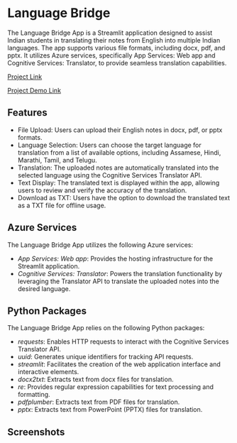 # Language Bridge

The Language Bridge App is a Streamlit application designed to assist Indian students in translating their notes from English into multiple Indian languages. The app supports various file formats, including docx, pdf, and pptx. It utilizes Azure services, specifically App Services: Web app and Cognitive Services: Translator, to provide seamless translation capabilities.

[Project Link](https://lang-bridge.azurewebsites.net)

[Project Demo Link]()

## Features

- File Upload: Users can upload their English notes in docx, pdf, or pptx formats.
- Language Selection: Users can choose the target language for translation from a list of available options, including Assamese, Hindi, Marathi, Tamil, and Telugu.
- Translation: The uploaded notes are automatically translated into the selected language using the Cognitive Services Translator API.
- Text Display: The translated text is displayed within the app, allowing users to review and verify the accuracy of the translation.
- Download as TXT: Users have the option to download the translated text as a TXT file for offline usage.

## Azure Services

The Language Bridge App utilizes the following Azure services:

- *App Services: Web app*: Provides the hosting infrastructure for the Streamlit application.
- *Cognitive Services: Translator*: Powers the translation functionality by leveraging the Translator API to translate the uploaded notes into the desired language.

## Python Packages

The Language Bridge App relies on the following Python packages:

- *requests*: Enables HTTP requests to interact with the Cognitive Services Translator API.
- *uuid*: Generates unique identifiers for tracking API requests.
- *streamlit*: Facilitates the creation of the web application interface and interactive elements.
- *docx2txt*: Extracts text from docx files for translation.
- *re*: Provides regular expression capabilities for text processing and formatting.
- *pdfplumber*: Extracts text from PDF files for translation.
- *pptx*: Extracts text from PowerPoint (PPTX) files for translation.

## Screenshots
